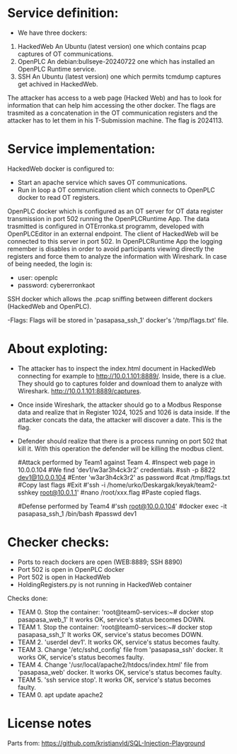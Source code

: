 # Service definition:
- We have three dockers: 
1. HackedWeb An Ubuntu (latest version) one which contains pcap captures of OT communications. 
2. OpenPLC An debian:bullseye-20240722 one which has installed an OpenPLC Runtime service.
3. SSH An Ubuntu (latest version) one which permits tcmdump captures get achived in HackedWeb.

The attacker has access to a web page (Hacked Web) and has to look for information that can help him accessing the other docker.
The flags are trasmited as a concatenation in the OT communication registers and the attacker has to let them in his T-Submission machine. The flag is 2024113.

# Service implementation:
HackedWeb docker is configured to:
  - Start an apache service which saves OT communications.
  - Run in loop a OT communication client which connects to OpenPLC docker to read OT registers.

OpenPLC docker which is configured as an OT server for OT data register transmission in port 502 running the OpenPLCRuntime App. The data trasmitted is configured in OTErronka.st programm, developed with OpenPLCEditor in an external endpoint. The client of HackedWeb will be connected to this server in port 502.
In OpenPLCRuntime App the logging remember is disables in order to avoid participants viewing directly the registers and force them to analyze the information with Wireshark. In case of being needed, the login is: 
- user: openplc
- password: cybererronkaot

SSH docker which allows the .pcap sniffing between different dockers (HackedWeb and OpenPLC).

 
-Flags: 
    Flags will be stored in 'pasapasa_ssh_1' docker's '/tmp/flags.txt' file. 

# About exploting:

- The attacker has to inspect the index.html document in HackedWeb connecting for example to http://10.0.1.101:8889/. Inside, there is a clue. They should go to captures folder and download them to analyze with Wireshark. http://10.0.1.101:8889/captures.

- Once inside Wireshark, the attacker should go to a Modbus Response data and realize that in Register 1024, 1025 and 1026 is data inside. If the attacker concats the data, the attacker will discover a date. This is the flag.

- Defender should realize that there is a process running on port 502 that kill it. With this operation the defender will be killing the modbus client.

  
  #Attack performed by Team1 against Team 4. 
  #Inspect web page in 10.0.0.104
      #We find 'dev1/w3ar3h4ck3r2' credentials.
  #ssh -p 8822 dev1@10.0.0.104
        #Enter 'w3ar3h4ck3r2' as password
  #cat /tmp/flags.txt
     #Copy last flags
     #Exit
  #'ssh -i /home/urko/Deskargak/keyak/team2-sshkey root@10.0.1.1'
  #nano /root/xxx.flag
    #Paste copied flags. 

  #Defense performed by Team4
     #'ssh root@10.0.0.104'
     #docker exec -it pasapasa_ssh_1 /bin/bash
     #passwd dev1
     

# Checker checks:
- Ports to reach dockers are open (WEB:8889; SSH 8890)
- Port 502 is open in OpenPLC docker
- Port 502 is open in HackedWeb
- HoldingRegisters.py is not running in HackedWeb container


Checks done: 
- TEAM 0. Stop the container: 'root@team0-services:~# docker stop pasapasa_web_1' It works OK, service's status becomes DOWN. 
- TEAM 1. Stop the container: 'root@team0-services:~# docker stop pasapasa_ssh_1' It works OK, service's status becomes DOWN.
- TEAM 2. 'userdel dev1'. It works OK, service's status becomes faulty. 
- TEAM 3. Change '/etc/sshd_config' file from 'pasapasa_ssh' docker. It works OK, service's status becomes faulty.
- TEAM 4. Change '/usr/local/apache2/htdocs/index.html' file from 'pasapasa_web' docker. It works OK, service's status becomes faulty.
- TEAM 5. 'ssh service stop'. It works OK, service's status becomes faulty. 
- TEAM 0. apt update apache2
# License notes
Parts from:
https://github.com/kristianvld/SQL-Injection-Playground



